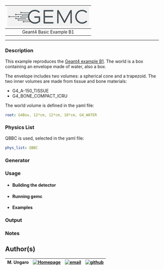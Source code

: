 

|  [![gemc][gemc-logo]][gemc-home]  |
|:---------------------------------:|
|      Geant4 Basic Example B1      |

---

### Description

This example reproduces the [Geant4 example B1][example-B1]. 
The world is a box containing an envelope made of water, also a box.  

The envelope includes two volumes: a spherical cone and a trapezoid. The two inner volumes
are made from tissue and bone materials: 

- G4_A-150_TISSUE
- G4_BONE_COMPACT_ICRU

The world volume is defined in the yaml file:

```yaml
root: G4Box, 12*cm, 12*cm, 18*cm, G4_WATER
```

### Physics List

QBBC is used, selected in the yaml file:

```yaml
phys_list: QBBC
```

### Generator

### Usage

- #### Building the detector

- #### Running gemc

- #### Examples

### Output

### Notes




## Author(s)
| M. Ungaro | [![Homepage][home-icon]][homepage]  | [![email][email-icon]][email] |  [![github][gh-icon]][github]   |
|:---------:|:-----------------------------------:|:-----------------------------:|:-------------------------------:|


[example-B1]: https://geant4-userdoc.web.cern.ch/Doxygen/examples_doc/html/ExampleB1.html
[home-icon]: https://cdn3.iconfinder.com/data/icons/feather-5/24/home-32.png
[email-icon]: https://cdn4.iconfinder.com/data/icons/aiga-symbol-signs/439/aiga_mail-32.png
[gh-icon]: https://cdn4.iconfinder.com/data/icons/ionicons/512/icon-social-github-32.png

[homepage]: https://maureeungaro.github.io/home/
[email]: mailto:ungaro@jlab.org
[github]: https://github.com/maureeungaro

[gemc-logo]: https://github.com/gemc/home/blob/main/assets/images/gemcLogo64.png?raw=true
[gemc-home]: https://gemc.github.io/home/

